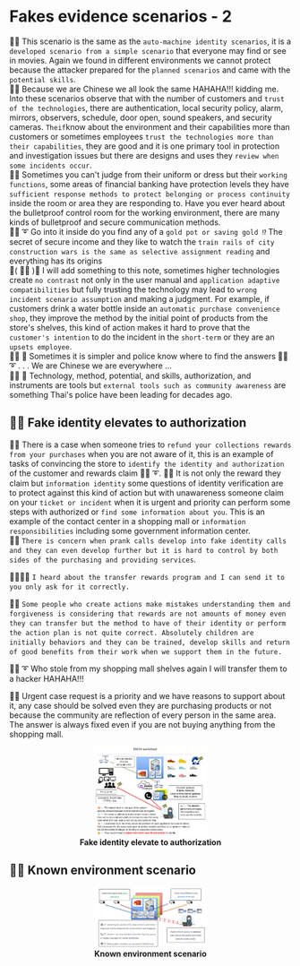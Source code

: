 # Fakes evidence scenarios - 2
🧸💬 This scenario is the same as the ```auto-machine identity scenarios```, it is a ```developed scenario from a simple scenario``` that everyone may find or see in movies. Again we found in different environments we cannot protect because the attacker prepared for the ```planned scenarios``` and came with the ```potential skills```.  </br>
🦤💬 Because we are Chinese we all look the same HAHAHA!!! kidding me. Into these scenarios observe that with the number of customers and ```trust of the technologies```, there are authentication, local security policy, alarm, mirrors, observers, schedule, door open, sound speakers, and security cameras. ```Theif```know about the environment and their capabilities more than customers or sometimes employees ```trust the technologies more than their capabilities```, they are good and it is one primary tool in protection and investigation issues but there are designs and uses they ```review when some incidents occur```. </br>
🐯💬 Sometimes you can't judge from their uniform or dress but their ```working functions```, some areas of financial banking have protection levels they have ```sufficient response methods to protect belonging or process continuity``` inside the room or area they are responding to. Have you ever heard about the bulletproof control room for the working environment, there are many kinds of bulletproof and secure communication methods. </br>
🐑💬 ➰ Go into it inside do you find any of a ```gold pot or saving gold ⁉️``` The secret of secure income and they like to watch the ```train rails of city construction wars is the same as selective assignment reading``` and everything has its origins </br>
💃( 👩‍🏫 )💬 I will add something to this note, sometimes higher technologies create ```no contrast``` not only in the user manual and ```application adaptive compatibilities``` but fully trusting the technology may lead to ```wrong incident scenario assumption``` and making a judgment. For example, if customers drink a water bottle inside an ```automatic purchase convenience shop```, they improve the method by the initial point of products from the store's shelves, this kind of action makes it hard to prove that the ```customer's intention``` to do the incident in the ```short-term``` or they are an ```upsets employee```. </br>
👧💬 🎈 Sometimes it is simpler and police know where to find the answers 🐑💬 ➰ . . . We are Chinese we are everywhere ... </br>
👧💬 🎈 Technology, method, potential, and skills, authorization, and instruments are tools but ```external tools such as community awareness``` are something Thai's police have been leading for decades ago. </br>

## 🧸💬 Fake identity elevates to authorization

🦭💬 There is a case when someone tries to ```refund your collections rewards from your purchases``` when you are not aware of it, this is an example of tasks of convincing the store to ```identify the identity and authorization``` of the customer and rewards claim 🐑💬 ➰. 🦭💬 It is not only the reward they claim but ```information identity``` some questions of identity verification are to protect against this kind of action but with unawareness someone claim on your ```ticket or incident``` when it is urgent and priority can perform some steps with authorized or ```find some information about you```. This is an example of the contact center in a shopping mall or ```information responsibilities``` including some government information center. </br>
👤💬 ```There is concern when prank calls develop into fake identity calls and they can even develop further but it is hard to control by both sides of the purchasing and providing services```. </br>

🐨🎁🎵🎶 ```I heard about the transfer rewards program and I can send it to you only ask for it correctly.``` </br>

🧸💬 ```Some people who create actions make mistakes understanding them and forgiveness is considering that rewards are not amounts of money even they can transfer but the method to have of their identity or perform the action plan is not quite correct. Absolutely children are initially behaviors and they can be trained, develop skills and return of good benefits from their work when we support them in the future.``` </br>

🐑💬 ➰ Who stole from my shopping mall shelves again I will transfer them to a hacker HAHAHA!!! </br>

🦤💬 Urgent case request is a priority and we have reasons to support about it, any case should be solved even they are purchasing products or not because the community are reflection of every person in the same area. The answer is always fixed even if you are not buying anything from the shopping mall. </br>

<p align="center" width="100%">
    <img width="40%" src="https://github.com/jkaewprateep/fakes_evidence_scenarios2/blob/main/PASTA%20scenario.png"> </br>
    <b> Fake identity elevate to authorization </b>
</p>

## 🧸💬 Known environment scenario

<p align="center" width="100%">
    <img width="40%" src="https://github.com/jkaewprateep/fakes_evidence_scenarios2/blob/main/Bahaviour%20scenario.png"> </br>
    <b> Known environment scenario </b>
</p>
